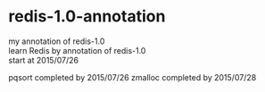 # redis-1.0-annotation
my annotation of redis-1.0    
learn Redis by annotation of redis-1.0   
start at 2015/07/26  

pqsort completed by 2015/07/26
zmalloc completed by 2015/07/28
